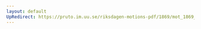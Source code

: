 ```yaml
---
layout: default
UpRedirect: https://pruto.im.uu.se/riksdagen-motions-pdf/1869/mot_1869__ak__57/mot_1869__ak__57-001.pdf
---
```

